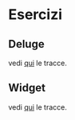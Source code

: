 # Esercizi

## Deluge

vedi [qui](esercizi-deluge.md) le tracce.

## Widget

vedi [qui](esercizi-widget.md) le tracce.
